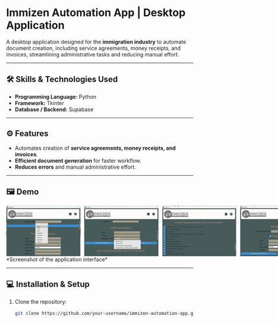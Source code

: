 # Immizen Automation App | Desktop Application

A desktop application designed for the **immigration industry** to automate document creation, including service agreements, money receipts, and invoices, streamlining administrative tasks and reducing manual effort.

---

## 🛠️ Skills & Technologies Used
- **Programming Language:** Python  
- **Framework:** Tkinter  
- **Database / Backend:** Supabase  

---

## ⚙️ Features
- Automates creation of **service agreements, money receipts, and invoices**.  
- **Efficient document generation** for faster workflow.  
- **Reduces errors** and manual administrative effort.  

---

## 🖼️ Demo

<div style="display: flex; gap: 10px;">

  <img src="assets/demo1.png" alt="Demo 1" width="200"/>
  <img src="assets/demo2.png" alt="Demo 2" width="200"/>
  <img src="assets/demo3.png" alt="Demo 3" width="200"/>
  <img src="assets/demo4.png" alt="Demo 4" width="200"/>

</div>
*Screenshot of the application interface*

---

## 💻 Installation & Setup
1. Clone the repository:  
   ```bash
   git clone https://github.com/your-username/immizen-automation-app.git

